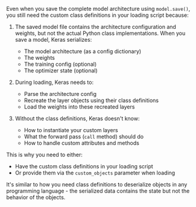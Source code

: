 Even when you save the complete model architecture using `model.save()`, you still need the custom class definitions in your loading script because:

1. The saved model file contains the architecture configuration and weights, but not the actual Python class implementations. When you save a model, Keras serializes:
   - The model architecture (as a config dictionary)
   - The weights
   - The training config (optional)
   - The optimizer state (optional)

2. During loading, Keras needs to:
   - Parse the architecture config
   - Recreate the layer objects using their class definitions
   - Load the weights into these recreated layers

3. Without the class definitions, Keras doesn't know:
   - How to instantiate your custom layers
   - What the forward pass (`call` method) should do
   - How to handle custom attributes and methods

This is why you need to either:
- Have the custom class definitions in your loading script
- Or provide them via the `custom_objects` parameter when loading

It's similar to how you need class definitions to deserialize objects in any programming language - the serialized data contains the state but not the behavior of the objects.
        